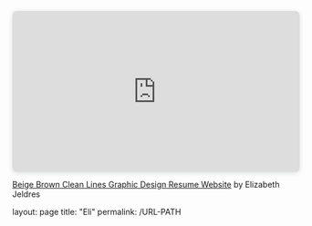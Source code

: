 <!DOCTYPE html>
<html>
<body>
 <div style="position: relative; width: 100%; height: 0; padding-top: 56.2225%;
 padding-bottom: 0; box-shadow: 0 2px 8px 0 rgba(63,69,81,0.16); margin-top: 1.6em; margin-bottom: 0.9em; overflow: hidden;
 border-radius: 8px; will-change: transform;">
  <iframe loading="lazy" style="position: absolute; width: 100%; height: 100%; top: 0; left: 0; border: none; padding: 0;margin: 0;"
    src="https:&#x2F;&#x2F;www.canva.com&#x2F;design&#x2F;DAFQJtVzj0Q&#x2F;view?embed" allowfullscreen="allowfullscreen" allow="fullscreen">
  </iframe>
</div>
<a href="https:&#x2F;&#x2F;www.canva.com&#x2F;design&#x2F;DAFQJtVzj0Q&#x2F;view?utm_content=DAFQJtVzj0Q&amp;utm_campaign=designshare&amp;utm_medium=embeds&amp;utm_source=link" target="_blank" rel="noopener">Beige Brown Clean Lines Graphic Design Resume Website</a> by Elizabeth Jeldres

layout: page
title: "Eli"
permalink: /URL-PATH
</body>
</html>
